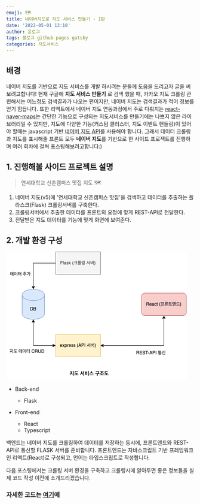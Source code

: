 ```yaml
---
emoji: 🗺
title: 네이버지도로 지도 서비스 만들기 - 1탄
date: '2022-05-01 13:10'
author: 윤로그
tags: 블로그 github-pages gatsby
categories: 지도서비스
---
```


## 배경

네이버 지도를 기반으로 지도 서비스를 개발 하시려는 분들께 도움을 드리고자 글을 써보려고합니다!
현재 구글에 **지도 서비스 만들기** 로 검색 했을 때, 카카오 지도 크롤링 관련해서는 어느정도 검색결과가 나오는 편이지만,
네이버 지도는 검색결과가 적어 정보를 얻기 힘듭니다. 또한 리액트에서 네이버 지도 연동과정에서 주로 다뤄지는 [react-naver-maps](https://www.npmjs.com/package/react-naver-maps)는 간단한 기능으로 구성되는 지도서비스를 만들기에는 나쁘지 않은 라이브러리일 수 있지만, 지도에 다양한 기능(커스텀 클러스터, 지도 이벤트 핸들링)이 있어야 할때는 javascript 기반 [네이버 지도 API](https://navermaps.github.io/maps.js.ncp/docs/)를 사용해야 합니다.
그래서 데이터 크롤링과 지도를 표시해줄 프론트 모두 **네이버 지도**를 기반으로 한 사이드 프로젝트를 진행하며 여러 회차에 걸쳐
포스팅해보려고합니다:)

## 1. 진행해볼 사이드 프로젝트 설명

> 연세대학교 신촌캠퍼스 맛집 지도 🗺

1. 네이버 지도(v5)에 '연세대학교 신촌캠퍼스 맛집'을 검색하고 데이터를 추출하는 플라스크(Flask) 크롤링서버를 구축한다.
2. 크롤링서버에서 추출한 데이터를 프론트의 요청에 맞게 REST-API로 전달한다.
3. 전달받은 지도 데이터를 기능에 맞게 화면에 보여준다.

## 2. 개발 환경 구성

![structure.png](structure.png)

- Back-end

  - Flask

- Front-end
  - React
  - Typescript

백엔드는 네이버 지도를 크롤링하여 데이터를 저장하는 동시에, 프론트엔드와 REST-API로 통신할 FLASK 서버를 준비합니다.
프론트엔드는 자바스크립트 기반 프레임워크인 리액트(React)로 구성되고, 언어는 타입스크립트로 작성합니다.

다음 포스팅에서는 크롤링 서버 환경을 구축하고 크롤링시에 알아두면 좋은 정보들을 실제 코드 작성 이전에 소개드리겠습니다.

### 자세한 코드는 [여기](https://github.com/jeongyunjae/yonsei-univ-matjip)에

```toc

```
